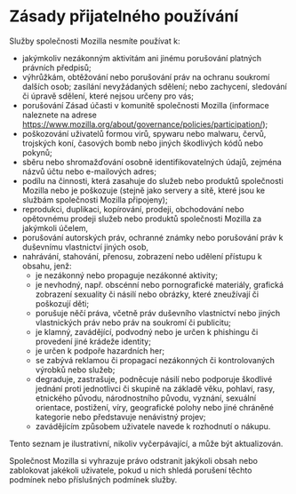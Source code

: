 # Zásady přijatelného používání

Služby společnosti Mozilla nesmíte používat k:

* jakýmkoliv nezákonným aktivitám ani jinému porušování platných právních předpisů;
* výhrůžkám, obtěžování nebo porušování práv na ochranu soukromí dalších osob; zasílání nevyžádaných
sdělení; nebo zachycení, sledování či úpravě sdělení, které nejsou určeny pro vás;
* porušování Zásad účasti v komunitě společnosti Mozilla (informace naleznete na adrese
<https://www.mozilla.org/about/governance/policies/participation/>);
* poškozování uživatelů formou virů, spywaru nebo malwaru, červů, trojských koní,
časových bomb nebo jiných škodlivých kódů nebo pokynů;
*	sběru nebo shromažďování osobně identifikovatelných údajů, zejména názvů účtu nebo e-mailových adres;
* podílu na činnosti, která zasahuje do služeb nebo produktů společnosti Mozilla nebo
je poškozuje (stejně jako servery a sítě, které jsou ke službám společnosti Mozilla připojeny);
* reprodukci, duplikaci, kopírování, prodeji, obchodování nebo opětovnému prodeji služeb nebo produktů společnosti Mozilla za
jakýmkoli účelem,
* porušování autorských práv, ochranné známky nebo porušování práv k duševnímu vlastnictví jiných osob,
* nahrávání, stahování, přenosu, zobrazení nebo udělení přístupu k obsahu, jenž:
    * je nezákonný nebo propaguje nezákonné aktivity;
    * je nevhodný, např. obscénní nebo pornografické materiály, grafická zobrazení sexuality či násilí nebo obrázky, které zneužívají či poškozují děti;
    * porušuje něčí práva, včetně práv duševního vlastnictví nebo jiných vlastnických práv nebo práv na soukromí či publicitu;
    * je klamný, zavádějící, podvodný nebo je určen k phishingu či provedení jiné krádeže identity;
    * je určen k podpoře hazardních her;
    * se zabývá reklamou či propagací nezákonných či kontrolovaných výrobků nebo služeb;
    * degraduje, zastrašuje, podněcuje násilí nebo podporuje škodlivé jednání proti jednotlivci či skupině na základě věku, pohlaví, rasy, etnického původu, národnostního původu, vyznání, sexuální orientace, postižení, víry, geografické polohy nebo jiné chráněné kategorie nebo představuje nenávistný projev;
    * zavádějícím způsobem uživatele navede k rozhodnutí o nákupu.

Tento seznam je ilustrativní, nikoliv vyčerpávající, a může být aktualizován.

Společnost Mozilla si vyhrazuje právo odstranit jakýkoli obsah nebo zablokovat jakékoli uživatele, pokud u nich shledá porušení těchto podmínek nebo příslušných podmínek služby.

